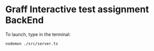 # Graff Interactive test assignment BackEnd

To launch, type in the terminal:

```
nodemon ./src/server.ts
